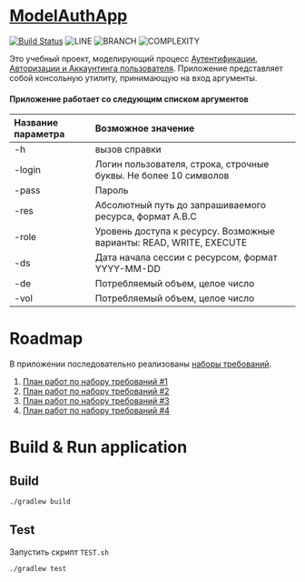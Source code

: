 # [ModelAuthApp](https://abashkirova.github.io/model-auth-app/)
[![Build Status](https://travis-ci.org/ABashkirova/model-auth-app.svg?branch=master)](https://travis-ci.org/ABashkirova/model-auth-app) 
![LINE](https://img.shields.io/badge/line--coverage-91%25-brightgreen.svg)
![BRANCH](https://img.shields.io/badge/branch--coverage-82%25-brightgreen.svg)
![COMPLEXITY](https://img.shields.io/badge/complexity-1,71-brightgreen.svg)

Это учебный проект, моделирующий процесс [Аутентификации, Авторизации и Аккаунтинга пользователя](https://ru.wikipedia.org/wiki/AAA_(информационная_безопасность)).
Приложение представляет собой консольную утилиту, принимающую на вход аргументы. 

#### Приложение работает со следующим списком аргументов

| Название параметра | Возможное значение |
|:---|:---|
|-h | вызов справки|
|-login | Логин пользователя, строка, строчные буквы. Не более 10 символов |
|-pass | Пароль |
|-res | Абсолютный путь до запрашиваемого ресурса, формат A.B.C |
|-role | Уровень доступа к ресурсу. Возможные варианты: READ, WRITE, EXECUTE |
|-ds| Дата начала сессии с ресурсом, формат YYYY-MM-DD |
|-de | Потребляемый объем, целое число |
|-vol | Потребляемый объем, целое число |

# Roadmap
В приложении последовательно реализованы [наборы требований](./docs/Requirements.md).

1. [План работ по набору требований #1](./docs/Roadmap1.md)
2. [План работ по набору требований #2](./docs/Roadmap2.md)
3. [План работ по набору требований #3](./docs/Roadmap3.md)
3. [План работ по набору требований #4](./docs/Roadmap4.md)

# Build & Run application
## Build 
```bash
./gradlew build
```

## Test
Запустить скрипт `TEST.sh`
```bash
./gradlew test
```
